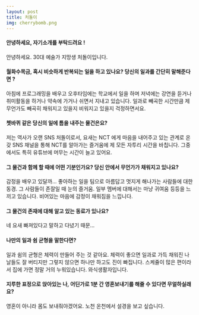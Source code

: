 ```yaml
---
layout: post
title: 처돌이
img: cherrybomb.png 
---
```



#### 안녕하세요, 자기소개를 부탁드려요 !

안녕하세요. 30대 예술가 지망생 처돌이입니다. 

#### 월화수목금, 혹시 비슷하게 반복되는 일을 하고 있나요? 당신의 일과를 간단히 말해준다면 ?

아침에 프로그래밍을 배우고 오후타임에는 학교에서 일을 하며 저녁에는 강연을 듣거나 취미활동을 하거나 약속에 가거나 쉬면서 지내고 있습니다. 일과로 빼곡한 시간만큼 제 무언가도 빼곡히 채워지고 있을지 비워지고 있을지 걱정하면서요. 

#### 쳇바퀴 같은 당신의 일에 틈을 내주는 물건은요?

저는 역사가 오랜 SNS 처돌이로서, 요새는 NCT 에게 마음을 내어주고 있는 관계로 온갖 SNS 채널을 통해 NCT를 알아가는 즐거움에 제 모든 자투리 시간을 바칩니다. 그중에서도 특히 유튜브에 머무는 시간이 늘고 있어요.  

#### 그 물건과 함께 할 때에 어떤 기분인가요? 당신 안에서 무언가가 채워지고 있나요?

감정을 배우고 있달까... 좋아하는 일을 팀으로 아름답고 멋지게 해나가는 사람들에 대한 동경. 그 사람들이 존잘일 때 눈의 즐거움. 일부 멤버에 대해서는 마냥 귀여움 등등을 느끼고 있습니다. 비어있는 마음에 감정이 채워짐을 느낍니다. 

#### 그 물건의 존재에 대해 알고 있는 동료가 있나요?

네 요새 빠져있다고 말하고 다녔기 때문... 

#### 나만의 일과 쉼 균형을 말한다면?

일과 쉼의 균형은 체력이 만들어 주는 것 같아요. 체력이 좋으면 일과로 가득 채워진 나날들도 잘 버티지만 그렇지 않으면 하나만 하고도 진이 빠집니다. 스케쥴이 많은 편이라서 집에 가면 정말 거의 누워있습니다. 와식생활자입니다.  

#### 지루한 표정으로 앉아있는 나, 어딘가로 1분 간 영혼보내기를 해줄 수 있다면 무얼하실래요?

영혼이 아니라 몸도 보내줘야겠어요. 노천 온천에서 설경을 보고 싶습니다. 

